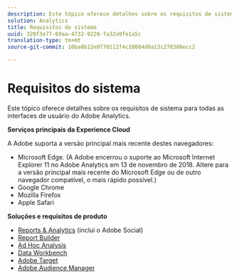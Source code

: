 ```yaml
---
description: Este tópico oferece detalhes sobre os requisitos de sistema para todas as interfaces de usuário do Adobe Analytics.
solution: Analytics
title: Requisitos do sistema
uuid: 320f3e77-69aa-4732-9228-fa32a9fe1a5c
translation-type: tm+mt
source-git-commit: 16ba0b12e0f70112f4c10804d0a13c278388ecc2

---
```



# Requisitos do sistema

Este tópico oferece detalhes sobre os requisitos de sistema para todas as interfaces de usuário do Adobe Analytics.

**Serviços principais da Experience Cloud**

A Adobe suporta a versão principal mais recente destes navegadores:

* Microsoft Edge. (A Adobe encerrou o suporte ao Microsoft Internet Explorer 11 no Adobe Analytics em 13 de novembro de 2018. Altere para a versão principal mais recente do Microsoft Edge ou de outro navegador compatível, o mais rápido possível.)
* Google Chrome
* Mozilla Firefox
* Apple Safari

**Soluções e requisitos de produto**

* [Reports &amp; Analytics](https://marketing.adobe.com/resources/help/en_US/sc/user/requirements.html) (inclui o Adobe Social)
* [Report Builder](https://marketing.adobe.com/resources/help/en_US/arb/system_requirements.html)
* [Ad Hoc Analysis](https://marketing.adobe.com/resources/help/en_US/dsc/c_sys_reqs.html)
* [Data Workbench](https://marketing.adobe.com/resources/help/en_US/insight/install/c_Data_Workbench_Client_install.html)
* [Adobe Target](https://marketing.adobe.com/resources/help/en_US/target/ov/r_supported_browsers.html)
* [Adobe Audience Manager](https://marketing.adobe.com/resources/help/en_US/aam/c_supported_browsers.html)

